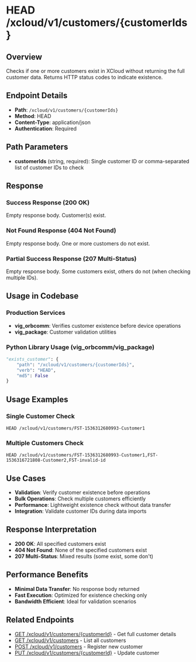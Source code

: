 # HEAD /xcloud/v1/customers/{customerIds}

## Overview
Checks if one or more customers exist in XCloud without returning the full customer data. Returns HTTP status codes to indicate existence.

## Endpoint Details
- **Path**: `/xcloud/v1/customers/{customerIds}`
- **Method**: HEAD
- **Content-Type**: application/json
- **Authentication**: Required

## Path Parameters
- **customerIds** (string, required): Single customer ID or comma-separated list of customer IDs to check

## Response
### Success Response (200 OK)
Empty response body. Customer(s) exist.

### Not Found Response (404 Not Found)
Empty response body. One or more customers do not exist.

### Partial Success Response (207 Multi-Status)
Empty response body. Some customers exist, others do not (when checking multiple IDs).

## Usage in Codebase

### Production Services
- **vig_orbcomm**: Verifies customer existence before device operations
- **vig_package**: Customer validation utilities

### Python Library Usage (vig_orbcomm/vig_package)
```python
"exists_customer": {
    "path": "/xcloud/v1/customers/{customerIds}",
    "verb": "HEAD",
    "md5": False
}
```

## Usage Examples

### Single Customer Check
```
HEAD /xcloud/v1/customers/FST-1536312680993-Customer1
```

### Multiple Customers Check
```
HEAD /xcloud/v1/customers/FST-1536312680993-Customer1,FST-1536316721808-Customer2,FST-invalid-id
```

## Use Cases
- **Validation**: Verify customer existence before operations
- **Bulk Operations**: Check multiple customers efficiently
- **Performance**: Lightweight existence check without data transfer
- **Integration**: Validate customer IDs during data imports

## Response Interpretation
- **200 OK**: All specified customers exist
- **404 Not Found**: None of the specified customers exist
- **207 Multi-Status**: Mixed results (some exist, some don't)

## Performance Benefits
- **Minimal Data Transfer**: No response body returned
- **Fast Execution**: Optimized for existence checking only
- **Bandwidth Efficient**: Ideal for validation scenarios

## Related Endpoints
- [GET /xcloud/v1/customers/{customerId}](v1-customers-customerId-get.md) - Get full customer details
- [GET /xcloud/v1/customers](v1-customers-get.md) - List all customers
- [POST /xcloud/v1/customers](v1-customers-post.md) - Register new customer
- [PUT /xcloud/v1/customers/{customerId}](v1-customers-customerId-put.md) - Update customer